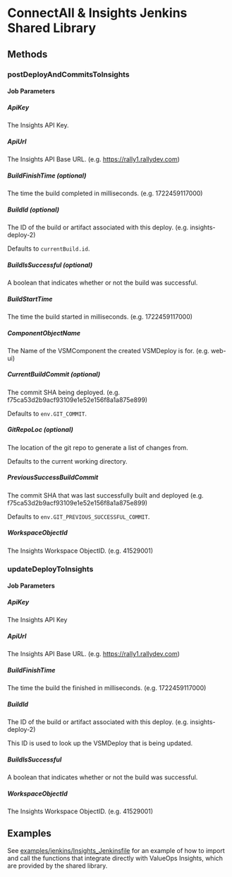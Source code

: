 # ConnectAll & Insights Jenkins Shared Library

## Methods

### postDeployAndCommitsToInsights
#### Job Parameters

##### ApiKey
The Insights API Key.

##### ApiUrl
The Insights API Base URL. (e.g. https://rally1.rallydev.com)

##### BuildFinishTime (optional)
The time the build completed in milliseconds. (e.g. 1722459117000)

##### BuildId (optional)
The ID of the build or artifact associated with this deploy. (e.g. insights-deploy-2)

Defaults to `currentBuild.id`.

##### BuildIsSuccessful (optional)
A boolean that indicates whether or not the build was successful.

##### BuildStartTime
The time the build started in milliseconds. (e.g. 1722459117000)

##### ComponentObjectName
The Name of the VSMComponent the created VSMDeploy is for. (e.g. web-ui)

##### CurrentBuildCommit (optional)
The commit SHA being deployed. (e.g. f75ca53d2b9acf93109e1e52e156f8a1a875e899)

Defaults to `env.GIT_COMMIT`.

##### GitRepoLoc (optional)
The location of the git repo to generate a list of changes from.

Defaults to the current working directory.

##### PreviousSuccessBuildCommit
The commit SHA that was last successfully built and deployed (e.g. f75ca53d2b9acf93109e1e52e156f8a1a875e899)

Defaults to `env.GIT_PREVIOUS_SUCCESSFUL_COMMIT`.

##### WorkspaceObjectId
The Insights Workspace ObjectID. (e.g. 41529001)

### updateDeployToInsights
#### Job Parameters

##### ApiKey
The Insights API Key

##### ApiUrl
The Insights API Base URL. (e.g. https://rally1.rallydev.com)

##### BuildFinishTime
The time the build the finished in milliseconds. (e.g. 1722459117000)

##### BuildId
The ID of the build or artifact associated with this deploy. (e.g. insights-deploy-2)

This ID is used to look up the VSMDeploy that is being updated.

##### BuildIsSuccessful
A boolean that indicates whether or not the build was successful.

##### WorkspaceObjectId
The Insights Workspace ObjectID. (e.g. 41529001)

## Examples

See [examples/jenkins/Insights_Jenkinsfile](./examples/jenkins/Insights_Jenkinsfile) for an example of how to import and call the functions that integrate directly with ValueOps Insights, which are provided by the shared library.